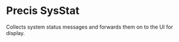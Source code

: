 Precis SysStat
==============

Collects system status messages and forwards them on to the UI for display.
